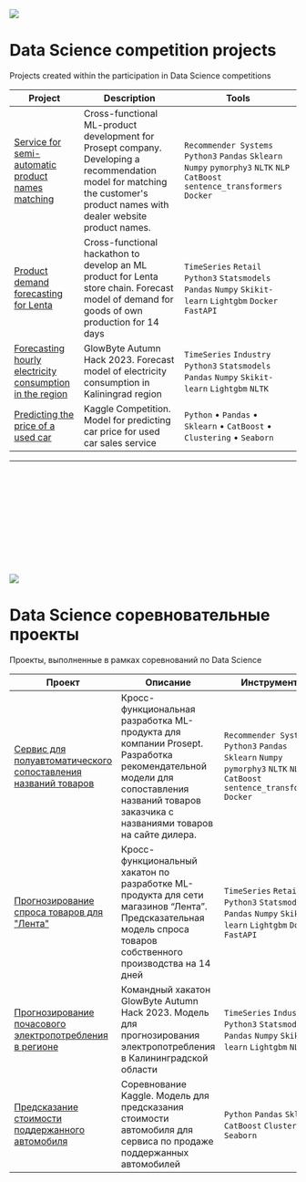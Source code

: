 
<a id='ENG'></a>
<a href="#RUS"><img src='https://img.shields.io/badge/ENG -Go to RUS description-blue'></a>

# Data Science competition projects
Projects created within the participation in Data Science competitions




Project | Description |  Tools |
----------------- |--------------- | ---------------- | 
[Service for semi-automatic product names matching](https://github.com/zdesia/data-competitions/tree/main/Prosept_matching) | Cross-functional ML-product development for Prosept company. Developing a recommendation model for matching the customer's product names with dealer website product names. |`Recommender Systems` `Python3` `Pandas` `Sklearn` `Numpy` `pymorphy3` `NLTK` `NLP` `CatBoost` `sentence_transformers` `Docker`
[Product demand forecasting for Lenta](https://github.com/zdesia/data-competitions/tree/main/Lenta%20Hackathon%20Demand%20Forecasting) |Cross-functional hackathon to develop an ML product  for Lenta store chain. Forecast model of demand for goods of own production for 14 days|  `TimeSeries` `Retail` `Python3` `Statsmodels` `Pandas` `Numpy` `Skikit-learn` `Lightgbm` `Docker` `FastAPI`
[Forecasting hourly electricity consumption in the region](https://github.com/zdesia/data-competitions/tree/main/GlowByte%20Hackathon%20Electricity%20Consumption%20Forecasting) |  GlowByte Autumn Hack 2023.  Forecast model of electricity consumption in Kaliningrad region   |`TimeSeries` `Industry` `Python3` `Statsmodels` `Pandas` `Numpy` `Skikit-learn` `Lightgbm` `NLTK`
[Predicting the price of a used car](https://github.com/zdesia/data-competitions/tree/main/auto-price-kaggle) | Kaggle Competition. Model for predicting car price for used car sales service |  `Python` • `Pandas` • `Sklearn`  • `CatBoost` • `Clustering` • `Seaborn`

---

<br>
<br>
<br>
<br>
<br>
<br>
<br>
<br>
<br>
<br>

<a id='RUS'></a>
<a href="#ENG"><img src='https://img.shields.io/badge/RUS -Go to ENG description-blue'></a>

# Data Science соревновательные проекты
Проекты, выполненные в рамках соревнований по Data Science 

Проект  | Описание |  Инструменты| 
----------------- |--------------- | ---------------- | 
[Сервис для полуавтоматического сопоставления названий товаров](https://github.com/zdesia/data-competitions/tree/main/Prosept_matching) | Кросс-функциональная разработка ML-продукта для компании Prosept. Разработка рекомендательной модели для сопоставления названий товаров заказчика с названиями товаров на сайте дилера.| `Recommender Systems` `Python3` `Pandas` `Sklearn` `Numpy` `pymorphy3` `NLTK` `NLP` `CatBoost` `sentence_transformers` `Docker`
[Прогнозирование спроса товаров для "Лента"](https://github.com/zdesia/data-competitions/tree/main/Lenta%20Hackathon%20Demand%20Forecasting) | Кросс-функциональный хакатон по разработке ML-продукта для сети магазинов “Лента”. Предсказательная модель спроса товаров собственного производства на 14 дней |  `TimeSeries` `Retail` `Python3` `Statsmodels` `Pandas` `Numpy` `Skikit-learn` `Lightgbm` `Docker` `FastAPI`
[Прогнозирование почасового электропотребления в регионе](https://github.com/zdesia/data-competitions/tree/main/GlowByte%20Hackathon%20Electricity%20Consumption%20Forecasting) | Командный хакатон GlowByte Autumn Hack 2023. Модель для прогнозирования электропотребления в Калининградской области  | `TimeSeries` `Industry` `Python3` `Statsmodels` `Pandas` `Numpy` `Skikit-learn` `Lightgbm` `NLTK`
[Предсказание стоимости поддержанного автомобиля](https://github.com/zdesia/data-competitions/tree/main/auto-price-kaggle) | Соревнование Kaggle. Модель для предсказания стоимости автомобиля для сервиса по продаже поддержанных автомобилей |  `Python`  `Pandas`  `Sklearn`   `CatBoost`  `Clustering`  `Seaborn`


